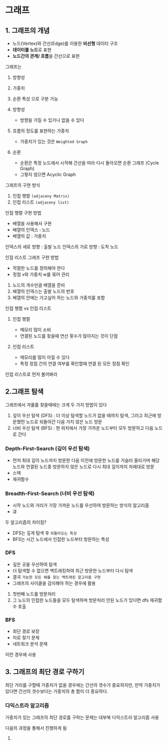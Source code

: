 # 그래프

## 1. 그래프의 개념
- 노드(Vertex)와 간선(Edge)를 이용한 **비선형** 데이터 구조
- **데이터를 노드**로 표현
- **노드간의 관계/ 흐름**을 간선으로 표현
  
그래프는 
1. 방향성
2. 가중치
3. 순환 특성
으로 구분 가능

1. 방향성
   - 방향을 가질 수 있거나 없을 수 있다

2. 흐름의 정도를 표현하는 가중치
   - 가중치가 있는 것은 ``Weighted Graph``

3. 순환 
   - 순환은 특정 노드에서 시작해 간선을 따라 다시 돌아오면 순환 그래프 (Cycle Graph)
   - 그렇지 않으면 Acyclic Graph


그래프의 구현 방식
1. 인접 행렬 ``(adjaceny Matrix)``
2. 인접 리스트 ``(adjaceny list)``


인접 행렬 구현 방법
- 배열을 사용해서 구현 
- 배열의 인덱스 : 노드 
- 배열의 값 : 가중치

인덱스의 세로 방향 : 출발 노드
인덱스의 가로 방향 : 도착 노드 


인접 리스트 그래프 구현 방법

- 적절한 노드를 정의해야 한다
- 정점 v와 가중치 w를 묶어 관리

1. 노드의 개수만큼 배열을 준비
2. 배열의 인덱스는 출발 노드의 번호
3. 배열의 안에는 가고싶어 하는 노드와 가중치를 포함


인접 행렬 vs 인접 리스트

1. 인접 행렬
   - 메모리 많이 소비
   - 연결된 노드를 찾을때 연산 횟수가 많아지는 것이 단점
  

2. 인접 리스트
   - 메모리를 많이 아낄 수 있다
   - 특정 정점 간의 연결 여부를 확인할때 연결 된 모든 정점 확인

인접 리스트로 먼저 풀어봐라



## 2.그래프 탐색
그래프에서 겨롤를 찾을때에는 크게 두 가지 방법이 있다

1. 깊이 우선 탐색 (DFS) : 더 이상 탐색할 노드가 없을 때까지 탐색, 그러고 최근에 방문했떤 노드로 되돌아간 다음 가지 않은 노드 방문 
2. 너비 우선 탐색 (BFS) : 현 위치에서 가장 가까운 노드부터 모두 방문하고 다음 노드로 간다



### Depth-First-Search (깊이 우선 탐색)
- 먼저 최대 깊이 노드까지 방문한 다음 이전에 방문한 노드를 거슬러 올라가며 해당 노드와 연결된 노드중 방문하지 않은 노드로 다시 최대 깊이까지 차례대로 방문
- 스택 
- 재귀함수


### Breadth-First-Search (너비 우선 탐색)
- 시작 노드와 거리가 가장 가까운 노드를 우선하여 방문하는 방식의 알고리즘
- 큐


두 알고리즘의 차이점?
- DFS는 깊게 탐색 후 ``되돌아오는 특성``
- BFS는 시간 노드에서  인접한 노드부터 방문하는 특성 

### DFS
- 깊은 곳을 우선하여 탐색
- 더 탐색할 수 없으면 백트래킹하여 최근 방문한 노드부터 다시 탐색
- 결국 ``가능한 모든 해를 찾는 백트래킹 알고리즘 구현``
- 그래프의 사이클을 감지해야 하는 경우에 활용


1. 첫번째 노드를 방문처리
2. 그 노드의 인접한 노드들을 모두 탐색하며 방문처리 안된 노드가 있다면 dfs 재귀함수 호출


### BFS 
- 최단 경로 보장
- 미로 찾기 문제
- 네트워크 분석 문제 

이런 경우에 사용 


## 3. 그래프의 최단 경로 구하기 

최단 거리를 구할때 가중치가 없을 경우에는 간선의 갯수가 중요하지만, 만약 가중치가 있다면 간선의 갯수보다는 가중치의 총 합이 더 중요하다.

### 다익스트라 알고리즘
가중치가 있는 그래프의 최단 경로를 구하는 문제는 대부북 다익스트라 알고리즘 사용 

다음의 과정을 통해서 진행하게 됨

1. 